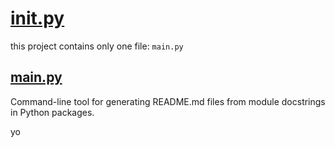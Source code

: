 # [__init.py__](__init__.py)

this project contains only one file: `main.py`

## [main.py](main.py)

Command-line tool for generating README.md files from module docstrings in
Python packages.

yo
